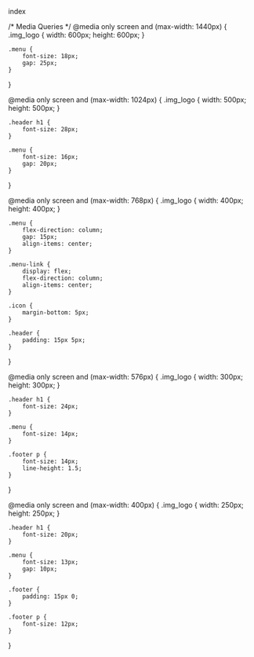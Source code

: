 index

/* Media Queries */
@media only screen and (max-width: 1440px) {
    .img_logo {
        width: 600px;
        height: 600px;
    }
    
    .menu {
        font-size: 18px;
        gap: 25px;
    }
}

@media only screen and (max-width: 1024px) {
    .img_logo {
        width: 500px;
        height: 500px;
    }
    
    .header h1 {
        font-size: 28px;
    }
    
    .menu {
        font-size: 16px;
        gap: 20px;
    }
}

@media only screen and (max-width: 768px) {
    .img_logo {
        width: 400px;
        height: 400px;
    }
    
    .menu {
        flex-direction: column;
        gap: 15px;
        align-items: center;
    }
    
    .menu-link {
        display: flex;
        flex-direction: column;
        align-items: center;
    }
    
    .icon {
        margin-bottom: 5px;
    }
    
    .header {
        padding: 15px 5px;
    }
}

@media only screen and (max-width: 576px) {
    .img_logo {
        width: 300px;
        height: 300px;
    }
    
    .header h1 {
        font-size: 24px;
    }
    
    .menu {
        font-size: 14px;
    }
    
    .footer p {
        font-size: 14px;
        line-height: 1.5;
    }
}

@media only screen and (max-width: 400px) {
    .img_logo {
        width: 250px;
        height: 250px;
    }
    
    .header h1 {
        font-size: 20px;
    }
    
    .menu {
        font-size: 13px;
        gap: 10px;
    }
    
    .footer {
        padding: 15px 0;
    }
    
    .footer p {
        font-size: 12px;
    }
}
